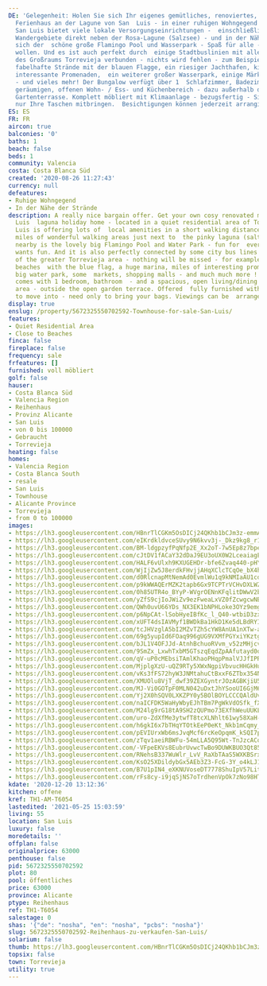 ```yaml
---
DE: 'Gelegenheit: Holen Sie sich Ihr eigenes gemütliches, renoviertes, modernisiertes
  Ferienhaus an der Lagune von San  Luis - in einer ruhigen Wohngegend von Torrevieja.
  San Luis bietet viele lokale Versorgungseinrichtungen -  einschließlich der schönen
  Wandergebiete direkt neben der Rosa-Lagune (Salzsee) - und in der Nähe befindet
  sich der  schöne große Flamingo Pool und Wasserpark - Spaß für alle - die Spaß haben
  wollen. Und es ist auch perfekt durch  einige Stadtbuslinien mit allen anderen Teilen
  des Großraums Torrevieja verbunden - nichts wird fehlen - zum Beispiel  mehrere
  fabelhafte Strände mit der blauen Flagge, ein riesiger Jachthafen, kilometerlange
  interessante Promenaden,  ein weiterer großer Wasserpark, einige Märkte, Einkaufszentren
  - und vieles mehr! Der Bungalow verfügt über 1  Schlafzimmer, Badezimmer und einen
  geräumigen, offenen Wohn- / Ess- und Küchenbereich - dazu außerhalb die  offene
  Gartenterrasse. Komplett möbliert mit Klimaanlage - bezugsfertig - Sie müssen Sie
  nur Ihre Taschen mitbringen.  Besichtigungen können jederzeit arrangiert werden.'
ES: ES
FR: FR
aircon: true
balconies: '0'
baths: 1
beach: false
beds: 1
community: Valencia
costa: Costa Blanca Süd
created: '2020-08-26 11:27:43'
currency: null
defeatures:
- Ruhige Wohngegend
- In der Nähe der Strände
description: A really nice bargain offer. Get your own cosy renovated modernised San
  Luis  laguna holiday home - located in a quiet residential area of Torrevieja. San
  Luis is offering lots of  local amenities in a short walking distance - including
  miles of wonderful walking areas just next to  the pinky laguna (salt lake) - and
  nearby is the lovely big Flamingo Pool and Water Park - fun for  everybody - who
  wants fun. And it is also perfectly connected by some city bus lines with all other  parts
  of the greater Torrevieja area - nothing will be missed - for example several fabulous
  beaches  with the blue flag, a huge marina, miles of interesting promenades, another
  big water park, some  markets, shopping malls - and much much more ! The bungalow
  comes with 1 bedroom, bathroom  - and a spacious, open living/dining and kitchen
  area - outside the open garden terrace. Offered  fully furnished with A/C - ready
  to move into - need only to bring your bags. Viewings can be  arranged at any time.
display: true
enslug: /property/5672325550702592-Townhouse-for-sale-San-Luis/
features:
- Quiet Residential Area
- Close to Beaches
finca: false
fireplace: false
frequency: sale
frfeatures: []
furnished: voll möbliert
golf: false
hauser:
- Costa Blanca Süd
- Valencia Region
- Reihenhaus
- Provinz Alicante
- San Luis
- von 0 bis 100000
- Gebraucht
- Torrevieja
heating: false
homes:
- Valencia Region
- Costa Blanca South
- resale
- San Luis
- Townhouse
- Alicante Province
- Torrevieja
- from 0 to 100000
images:
- https://lh3.googleusercontent.com/HBnrTlCGKm5OsDICj24QKhb1bCJm3z-emmA5LQ0y0Xgv5_zOx8-JjNHXhZ8jMhyX2_FyVY_tjzzb6ewHETc=w640-rj-e30-l100
- https://lh3.googleusercontent.com/eIKrdkldvceSUvy9N6kvv3j-_Dkz9kg8_r1cqSLmRAboGG-ITd3uGFGox6NN53toJMl17w6m1p4b81VK04NT=w640-rj-e30-l100
- https://lh3.googleusercontent.com/BM-ldgpzyfPqNfp2E_Xx2oT-7w5Ep8z7bpeBovqd3lkYAc8gWwDekqg8E7-G3N3Vfhp-9d5igzS54rW2lnQb=w640-rj-e30-l100
- https://lh3.googleusercontent.com/cJtDV1fACaY32dDaJ9EU3oUX0W2LceaiagE8hvu66hevVE9Mx9sHMmdDPGCPODK5bisV4-D7BeScid9Q_JIk=w640-rj-e30-l100
- https://lh3.googleusercontent.com/HALF6vUlxh9KXUGEHDr-bfe6Zvaq440-pHYtV8th4KdwQNdri-5JibBX0OS9SSQVwA6MN4M3SgqP0Iik88U2=w640-rj-e30-l100
- https://lh3.googleusercontent.com/WjIjZw5J8erdkFHvjjAHqXClcTCqOe_bX4hn7XzAgiE8YPn7LlKMKmmFoCG_t7k8xvYxKdmvbFQOM3Qj8HI=w640-rj-e30-l100
- https://lh3.googleusercontent.com/d0RlcnapMtNemAd0EvmlWu1q9kNMIaAU1cd3iZ-zWYFlGIkKCtWutrysfa5gBe5Eto8UG8f6X1CW6tgWi1O5=w640-rj-e30-l100
- https://lh3.googleusercontent.com/p9kWWAQErMZK2tapb6Gx9TCPTrVCHvDXLWZJ65y_8bOl_-8DeAuNrDrTevaEvdhZPySGzVr6ODCBByZS9Yhk=w640-rj-e30-l100
- https://lh3.googleusercontent.com/0h85UTR4o_BYyP-WVgrOENnKFqlitDWwV2bg12IDcsPmBh5GRfgDdYZ1LM9VY9GCBU7-wcx-OpmXLe79yfM=w640-rj-e30-l100
- https://lh3.googleusercontent.com/yZfS9cjIoJWiZv9ezFweaLxVZ0fZcwgcwNBOR2nuRc91Ssal_mdPZaXAptGwxHs6C-FhcONe8QgjA_g5prEP=w640-rj-e30-l100
- https://lh3.googleusercontent.com/QWh0uvU66YDs_NX3EK1bNPHLoke3OYz9emgRY0F5_V82HZ4hZVHI-9cOXQBOwB5VdRXiQArV93iqMrU_t9M=w640-rj-e30-l100
- https://lh3.googleusercontent.com/p6NpCAt-lSobHyeIBfKc_l_Q40-wtbiD3zxjr3Ia4JDtx-THLxEyg8B4cb5KdNazV6-IoTUunxwlJ9ezIN1ePw=w640-rj-e30-l100
- https://lh3.googleusercontent.com/xUFT4dsIAVMyf1BWDkBa1HkD1Ke5dLBdRYIpqlkgzaMkxO3KE01FYdu7BEkswnaF6n7ZGkDHVDipIiaBpfs=w640-rj-e30-l100
- https://lh3.googleusercontent.com/tcJHVzglA5bI2MZvTZh5cYW8AnUA1nXTw-apZxMQ2Q241Bk3nWlkCGMP_86lrFiqDBZ9hk-bu5C2w2uelg_o=w640-rj-e30-l100
- https://lh3.googleusercontent.com/69g5yupId6FOaq996gUG9VXMfPGYxiYKztgpuZKqiT54Pq4_ha2AnkF6sQDQ9K49wCLnmVasL5mdLu7iZzIi=w640-rj-e30-l100
- https://lh3.googleusercontent.com/bJL1V4OFJJd-AtnhBchuoRVvm_v52zMHjcvPmm8TWEPeY_daf5yo0Ms2brqEYuxnRaEalsPtMLuA6wIMFslw=w640-rj-e30-l100
- https://lh3.googleusercontent.com/9SmZx_LxwhTxbM5GTszqEqdZpAAfutayd0qlaF3YNmIKvno4kvRezQo6W_y7KmK-fPzYFBi9g6nGFsmQUvs=w640-rj-e30-l100
- https://lh3.googleusercontent.com/qV-uP0cMEbsiTAmlKhaoPHqpPmalVJJfIPRvzILLPpc5_Cdv26dhqb04B4sH3OChYKFfOPdnmQcJkNDkDRNC3w=w640-rj-e30-l100
- https://lh3.googleusercontent.com/MjplgXzU-uQZ9RTy5XWxNgpiVbvucHHGkHucKH5pl2ZnT-eCjL0ZGXyG9O9SC_qaYiolmuxGiFaAw2hi6Spb=w640-rj-e30-l100
- https://lh3.googleusercontent.com/vKs3fFS72hyW3JNMtahuCtBxxF6ZTbx354NBq5mxL4xrGgX0hQ0oOpUXRxi65F-8oZHCLHc6ELcvY-i8tWY=w640-rj-e30-l100
- https://lh3.googleusercontent.com/XMUOlu8VjT_dwf39ZEXGyntrJOzAGBKjiU5Ds_Mo9BIQL2OGpX7dwc7kcnmrrak2rDVCzfRbI4XXA23hL-X1=w640-rj-e30-l100
- https://lh3.googleusercontent.com/MJ-Vi0GOTpF0MLN042uDxtJhYSooUI6GjM6ZjH0VamAElUDzLZ41ggynHbshfjw7rmP0vJ2KWQGuNKPL_zLu=w640-rj-e30-l100
- https://lh3.googleusercontent.com/Yj2X0hSQV0LXKZPY0y5BOlBOYLCCCQAldUvgGXrB-rjZLEWFvl-XTjQp_qZTeP07nrDSKuiuBWRtekwqMC6qEQ=w640-rj-e30-l100
- https://lh3.googleusercontent.com/naICFDK5WaHyWbyEJhTBm7PgWkVdOSfk_fX8_H7fhvsS9auYByUgw23FCrga9yelqvSdj9dAVFchO3mIXM8=w640-rj-e30-l100
- https://lh3.googleusercontent.com/M24lg9rG18tA9SH2zQUPmo73EXfhWeuUUKL3S95cOKIXAge2RICI0LRLTybB8uC-hiYDufxhWIzRfjfT9BdV0g=w640-rj-e30-l100
- https://lh3.googleusercontent.com/uro-ZdXfMe3ytwfT8tcXLNhlt61wy58XaH-QURqxAOrYMIB4rMVcmnx038Yln7j9OLy8EPLGwh_5yyQd4-4w=w640-rj-e30-l100
- https://lh3.googleusercontent.com/h6gkI6x7bTHqYTOtkEeP0eKt_Nkb1mCqmy_wAhMPEPid0ev-VVFEkGfb27TGH-05neHckFnB32H9O_HvIVcp=w640-rj-e30-l100
- https://lh3.googleusercontent.com/pEVIUrxWb6msJvqMcf6rcKeOpqmK_kSQI7pXzXX1O9XwO7ZkyCHsu_xODZOR3KHC5agoj2YtkU_zfxr4v_Sd=w640-rj-e30-l100
- https://lh3.googleusercontent.com/zTqv1aeiRBWFu-54mLLA5Q95Wt-TnJzcACq8uYCWljyveTMgoXL-K7lXxOoTYKWblfTko5kcEuSyXLXuRKXo=w640-rj-e30-l100
- https://lh3.googleusercontent.com/-VFpeEKVs8EubrUvwcTwBo9DUWKBUO3Qt85wk3ijJKgR6S7LNQi1c_22JR0MuElgMhTExaPgHLu5gcaHRX4=w640-rj-e30-l100
- https://lh3.googleusercontent.com/RNehsB337WuWlr_LvV_RaXbTAaS5WXKBSrxtRFZOFDSNTIh_2JctSYReDy2A3Fms9B-CHi38qMmNiiisKf4d=w640-rj-e30-l100
- https://lh3.googleusercontent.com/KsO25XDildybGx5AEb3Z3-FcG-3Y_o4kLJ1lCvJ6yMko6VPTAsM728wfw3FrXjs2DtnZ3LmN3c5tTAzdI6_4=w640-rj-e30-l100
- https://lh3.googleusercontent.com/B7U1pIN4_eXKNUVoseDT7778ShuIpV57LitBlWyO_xCn-m9VP2hllOCl8Apj7h4D9Sq3awuhKgWQ39QrEloB-Q=w640-rj-e30-l100
- https://lh3.googleusercontent.com/rFs8cy-i9jqSjNS7oTrdhenVpOk7zNo98HTZmfg5cPsWdR7JtCIIaFZTkaAZirJx9J_dnv2TrcjkuVQ3Yl8K=w640-rj-e30-l100
kdate: '2020-12-20 13:12:36'
kitchen: offene
kref: TH1-AM-T6054
lastedited: '2021-05-25 15:03:59'
living: 55
location: San Luis
luxury: false
moredetails: ''
offplan: false
originalprice: 63000
penthouse: false
pid: 5672325550702592
plot: 80
pool: öffentliches
price: 63000
province: Alicante
ptype: Reihenhaus
ref: TH1-T6054
salestage: 0
shas: '{"de": "nosha", "en": "nosha", "pcbs": "nosha"}'
slug: 5672325550702592-Reihenhaus-zu-verkaufen-San-Luis/
solarium: false
thumb: https://lh3.googleusercontent.com/HBnrTlCGKm5OsDICj24QKhb1bCJm3z-emmA5LQ0y0Xgv5_zOx8-JjNHXhZ8jMhyX2_FyVY_tjzzb6ewHETc=w400-h240-n-rj-e30-l100
topsix: false
town: Torrevieja
utility: true
---
```

